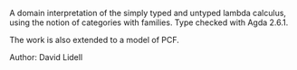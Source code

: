 A domain interpretation of the simply typed and untyped lambda calculus, using the notion of categories with families. Type checked with Agda 2.6.1.

The work is also extended to a model of PCF.

Author: David Lidell
